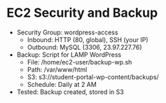 # EC2 Security and Backup
- Security Group: wordpress-access
  - Inbound: HTTP (80, global), SSH (your IP)
  - Outbound: MySQL (3306, 23.97.227.76)
- Backup: Script for LAMP WordPress
  - File: /home/ec2-user/backup-wp.sh
  - Path: /var/www/html
  - S3: s3://student-portal-wp-content/backups/
  - Schedule: Daily at 2 AM
- Tested: Backup created, stored in S3